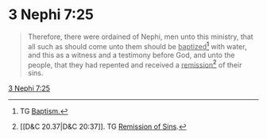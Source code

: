 # 3 Nephi 7:25

> Therefore, there were ordained of Nephi, men unto this ministry, that all such as should come unto them should be <u>baptized</u>[^a] with water, and this as a witness and a testimony before God, and unto the people, that they had repented and received a <u>remission</u>[^b] of their sins.

[3 Nephi 7:25](https://www.churchofjesuschrist.org/study/scriptures/bofm/3-ne/7?lang=eng&id=p25#p25)


[^a]: TG [Baptism.](https://www.churchofjesuschrist.org/study/scriptures/tg/baptism?lang=eng)
[^b]: [[D&C 20.37|D&C 20:37]]. TG [Remission of Sins](https://www.churchofjesuschrist.org/study/scriptures/tg/remission-of-sins?lang=eng).
